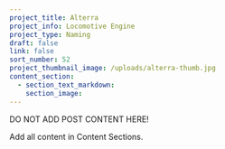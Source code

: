 ```yaml
---
project_title: Alterra
project_info: Locomotive Engine
project_type: Naming
draft: false
link: false
sort_number: 52
project_thumbnail_image: /uploads/alterra-thumb.jpg
content_section:
  - section_text_markdown:
    section_image:
---
```



DO NOT ADD POST CONTENT HERE!

Add all content in Content Sections.